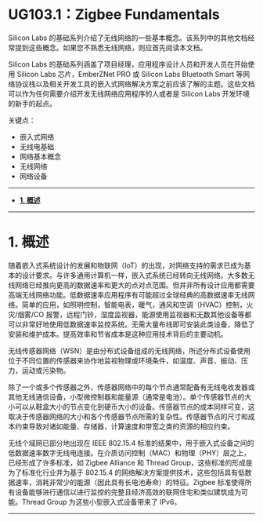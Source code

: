 # **UG103.1：Zigbee Fundamentals** <!-- omit in toc -->

Silicon Labs 的基础系列介绍了无线网络的一些基本概念。该系列中的其他文档经常提到这些概念。如果您不熟悉无线网络，则应首先阅读本文档。

Silicon Labs 的基础系列涵盖了项目经理，应用程序设计人员和开发人员在开始使用 Silicon Labs 芯片，EmberZNet PRO 或 Silicon Labs Bluetooth Smart 等网络协议栈以及相关开发工具的嵌入式网络解决方案之前应该了解的主题。这些文档可以作为任何需要介绍开发无线网络应用程序的人或者是 Silicon Labs 开发环境的新手的起点。

关键点：
* 嵌入式网络
* 无线电基础
* 网络基本概念
* 无线网络
* 网络设备

------------------------------------------------------------------------------------------------------------------------

- [**1. 概述**](#1-概述)

------------------------------------------------------------------------------------------------------------------------

# **1. 概述**

随着嵌入式系统设计的发展和物联网（IoT）的出现，对网络支持的需求已成为基本的设计要求。与许多通用计算机一样，嵌入式系统已经转向无线网络。大多数无线网络已经推向更高的数据速率和更大的点对点范围。但并非所有设计应用都需要高端无线网络功能。低数据速率应用程序有可能超过全球经典的高数据速率无线网络。简单的应用，如照明控制，智能电表，暖气，通风和空调（HVAC）控制，火灾/烟雾/CO 报警，远程门铃，湿度监视器，能源使用监视器和无数其他设备等都可以非常好地使用低数据速率监控系统。无需大量布线即可安装此类设备，降低了安装和维护成本。提高效率和节省成本是这种应用技术背后的主要动机。

无线传感器网络（WSN）是由分布式设备组成的无线网络，所述分布式设备使用位于不同位置的传感器来协作地监视物理或环境条件，如温度、声音、振动、压力，运动或污染物。

除了一个或多个传感器之外，传感器网络中的每个节点通常配备有无线电收发器或其他无线通信设备，小型微控制器和能量源（通常是电池）。单个传感器节点的大小可以从鞋盒大小的节点变化到硬币大小的设备。传感器节点的成本同样可变，这取决于传感器网络的大小和各个传感器节点所需的复杂性。传感器节点的尺寸和成本约束导致对诸如能量、存储器，计算速度和带宽之类的资源的相应约束。

无线个域网已部分地出现在 IEEE 802.15.4 标准的结果中，用于嵌入式设备之间的低数据速率数字无线电连接。在介质访问控制（MAC）和物理（PHY）层之上，已经形成了许多标准，如 Zigbee Alliance 和 Thread Group，这些标准的形成是为了标准化行业并为基于 802.15.4 的网络解决方案提供技术，这些包括具有低数据速率，消耗非常少的能源（因此具有长电池寿命）的特征。Zigbee 标准使得所有设备能够进行通信以进行监控的完整且经济高效的联网住宅和类似建筑成为可能。Thread Group 为这些小型嵌入式设备带来了 IPv6。

------------------------------------------------------------------------------------------------------------------------

